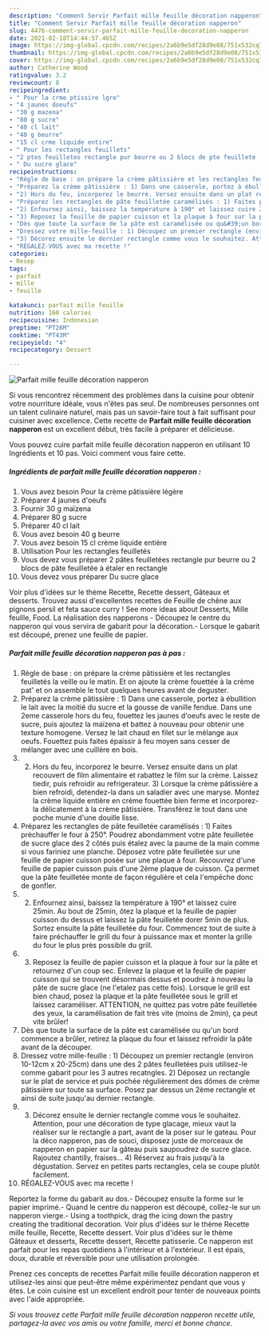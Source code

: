 ```yaml
---
description: "Comment Servir Parfait mille feuille décoration napperon"
title: "Comment Servir Parfait mille feuille décoration napperon"
slug: 4476-comment-servir-parfait-mille-feuille-decoration-napperon
date: 2021-02-18T14:44:57.465Z
image: https://img-global.cpcdn.com/recipes/2a6b9e5df28d9e08/751x532cq70/parfait-mille-feuille-decoration-napperon-photo-principale-de-la-recette.jpg
thumbnail: https://img-global.cpcdn.com/recipes/2a6b9e5df28d9e08/751x532cq70/parfait-mille-feuille-decoration-napperon-photo-principale-de-la-recette.jpg
cover: https://img-global.cpcdn.com/recipes/2a6b9e5df28d9e08/751x532cq70/parfait-mille-feuille-decoration-napperon-photo-principale-de-la-recette.jpg
author: Catherine Wood
ratingvalue: 3.2
reviewcount: 8
recipeingredient:
- " Pour la crme ptissire lgre"
- "4 jaunes doeufs"
- "30 g mazena"
- "80 g sucre"
- "40 cl lait"
- "40 g beurre"
- "15 cl crme liquide entire"
- " Pour les rectangles feuillets"
- "2 ptes feuilletes rectangle pur beurre ou 2 blocs de pte feuillete  taler en rectangle"
- " Du sucre glace"
recipeinstructions:
- "Règle de base : on prépare la crème pâtissière et les rectangles feuilletés la veille ou le matin. Et on ajoute la crème fouettée à la crème pat&#39; et on assemble le tout quelques heures avant de deguster."
- "Préparez la crème pâtissière : 1) Dans une casserole, portez à ébullition le lait avec la moitié du sucre et la gousse de vanille fendue. Dans une 2eme casserole hors du feu, fouettez les jaunes d&#39;oeufs avec le reste de sucre, puis ajoutez la maïzena et battez à nouveau pour obtenir une texture homogene. Versez le lait chaud en filet sur le mélange aux oeufs. Fouettez puis faites épaissir à feu moyen sans cesser de mélanger avec une cuillère en bois."
- "2) Hors du feu, incorporez le beurre. Versez ensuite dans un plat recouvert de film alimentaire et rabattez le film sur la crème. Laissez tiedir, puis refroidir au refrigerateur. 3) Lorsque la crème pâtissière a bien refroidi, detendez-la dans un saladier avec une maryse. Montez la crème liquide entière en crème fouettée bien ferme et incorporez-la délicatement à la crème pâtissière. Transférez le tout dans une poche munie d&#39;une douille lisse."
- "Préparez les rectangles de pâte feuilletée caramélisés : 1) Faites préchauffer le four à 250°. Poudrez abondamment votre pâte feuilletée de sucre glace des 2 côtés puis étalez avec la paume de la main comme si vous fariniez une planche. Déposez votre pâte feuilletée sur une feuille de papier cuisson posée sur une plaque à four. Recouvrez d&#39;une feuille de papier cuisson puis d&#39;une 2ème plaque de cuisson. Ça permet que la pâte feuilletée monte de façon régulière et cela l&#39;empêche donc de gonfler."
- "2) Enfournez ainsi, baissez la température à 190° et laissez cuire 25min. Au bout de 25min, ôtez la plaque et la feuille de papier cuisson du dessus et laissez la pâte feuilletée dorer 5min de plus. Sortez ensuite la pâte feuilletée du four. Commencez tout de suite à faire préchauffer le grill du four à puissance max et monter la grille du four le plus près possible du grill."
- "3) Reposez la feuille de papier cuisson et la plaque à four sur la pâte et retournez d&#39;un coup sec. Enlevez la plaque et la feuille de papier cuisson qui se trouvent désormais dessus et poudrez à nouveau la pâte de sucre glace (ne l&#39;etalez pas cette fois). Lorsque le grill est bien chaud, posez la plaque et la pâte feuilletée sous le grill et laissez caraméliser. ATTENTION, ne quittez pas votre pâte feuilletée des yeux, la caramélisation de fait très vite (moins de 2min), ça peut vite brûler!"
- "Dès que toute la surface de la pâte est caramélisée ou qu&#39;un bord commence a brûler, retirez la plaque du four et laissez refroidir la pâte avant de la découper."
- "Dressez votre mille-feuille : 1) Découpez un premier rectangle (environ 10-12cm x 20-25cm) dans une des 2 pâtes feuilletées puis utilisez-le comme gabarit pour les 3 autres recatngles. 2) Déposez un rectangle sur le plat de service et puis pochée régulièrement des dômes de crème pâtissière sur toute sa surface. Posez par dessus un 2ème rectangle et ainsi de suite jusqu&#39;au dernier rectangle."
- "3) Décorez ensuite le dernier rectangle comme vous le souhaitez. Attention, pour une décoration de type glacage, mieux vaut la réaliser sur le rectangle a part, avant de la poser sur le gateau. Pour la déco napperon, pas de souci, disposez juste de morceaux de napperon en papier sur la gâteau puis saupoudrez de sucre glace. Rajoutez chantilly, fraises... 4) Réservez au frais jusqu&#39;à la dégustation. Servez en petites parts rectangles, cela se coupe plutôt facilement."
- "RÉGALEZ-VOUS avec ma recette !"
categories:
- Resep
tags:
- parfait
- mille
- feuille

katakunci: parfait mille feuille 
nutrition: 160 calories
recipecuisine: Indonesian
preptime: "PT26M"
cooktime: "PT43M"
recipeyield: "4"
recipecategory: Dessert

---
```



![Parfait mille feuille décoration napperon](https://img-global.cpcdn.com/recipes/2a6b9e5df28d9e08/751x532cq70/parfait-mille-feuille-decoration-napperon-photo-principale-de-la-recette.jpg)

Si vous rencontrez récemment des problèmes dans la cuisine pour obtenir votre nourriture idéale, vous n'êtes pas seul. De nombreuses personnes ont un talent culinaire naturel, mais pas un savoir-faire tout à fait suffisant pour cuisiner avec excellence. Cette recette de <strong> Parfait mille feuille décoration napperon </strong> est un excellent début, très facile à préparer et délicieuse.

<!--inarticleads1-->

Vous pouvez cuire parfait mille feuille décoration napperon en utilisant 10 Ingrédients et 10 pas. Voici comment vous faire cette.

##### Ingrédients de parfait mille feuille décoration napperon :

1. Vous avez besoin  Pour la crème pâtissière légère
1. Préparer 4 jaunes d&#39;oeufs
1. Fournir 30 g maïzena
1. Préparer 80 g sucre
1. Préparer 40 cl lait
1. Vous avez besoin 40 g beurre
1. Vous avez besoin 15 cl crème liquide entière
1. Utilisation  Pour les rectangles feuilletés
1. Vous devez vous préparer 2 pâtes feuilletées rectangle pur beurre ou 2 blocs de pâte feuilletée à étaler en rectangle
1. Vous devez vous préparer  Du sucre glace


Voir plus d&#39;idées sur le thème Recette, Recette dessert, Gâteaux et desserts. Trouvez aussi d&#39;excellentes recettes de Feuille de chêne aux pignons persil et feta sauce curry ! See more ideas about Desserts, Mille feuille, Food. La réalisation des napperons - Découpez le centre du napperon qui vous servira de gabarit pour la décoration.- Lorsque le gabarit est découpé, prenez une feuille de papier. 

<!--inarticleads2-->

##### Parfait mille feuille décoration napperon pas à pas :

1. Règle de base : on prépare la crème pâtissière et les rectangles feuilletés la veille ou le matin. Et on ajoute la crème fouettée à la crème pat&#39; et on assemble le tout quelques heures avant de deguster.
1. Préparez la crème pâtissière : 1) Dans une casserole, portez à ébullition le lait avec la moitié du sucre et la gousse de vanille fendue. Dans une 2eme casserole hors du feu, fouettez les jaunes d&#39;oeufs avec le reste de sucre, puis ajoutez la maïzena et battez à nouveau pour obtenir une texture homogene. Versez le lait chaud en filet sur le mélange aux oeufs. Fouettez puis faites épaissir à feu moyen sans cesser de mélanger avec une cuillère en bois.
1. 2) Hors du feu, incorporez le beurre. Versez ensuite dans un plat recouvert de film alimentaire et rabattez le film sur la crème. Laissez tiedir, puis refroidir au refrigerateur. 3) Lorsque la crème pâtissière a bien refroidi, detendez-la dans un saladier avec une maryse. Montez la crème liquide entière en crème fouettée bien ferme et incorporez-la délicatement à la crème pâtissière. Transférez le tout dans une poche munie d&#39;une douille lisse.
1. Préparez les rectangles de pâte feuilletée caramélisés : 1) Faites préchauffer le four à 250°. Poudrez abondamment votre pâte feuilletée de sucre glace des 2 côtés puis étalez avec la paume de la main comme si vous fariniez une planche. Déposez votre pâte feuilletée sur une feuille de papier cuisson posée sur une plaque à four. Recouvrez d&#39;une feuille de papier cuisson puis d&#39;une 2ème plaque de cuisson. Ça permet que la pâte feuilletée monte de façon régulière et cela l&#39;empêche donc de gonfler.
1. 2) Enfournez ainsi, baissez la température à 190° et laissez cuire 25min. Au bout de 25min, ôtez la plaque et la feuille de papier cuisson du dessus et laissez la pâte feuilletée dorer 5min de plus. Sortez ensuite la pâte feuilletée du four. Commencez tout de suite à faire préchauffer le grill du four à puissance max et monter la grille du four le plus près possible du grill.
1. 3) Reposez la feuille de papier cuisson et la plaque à four sur la pâte et retournez d&#39;un coup sec. Enlevez la plaque et la feuille de papier cuisson qui se trouvent désormais dessus et poudrez à nouveau la pâte de sucre glace (ne l&#39;etalez pas cette fois). Lorsque le grill est bien chaud, posez la plaque et la pâte feuilletée sous le grill et laissez caraméliser. ATTENTION, ne quittez pas votre pâte feuilletée des yeux, la caramélisation de fait très vite (moins de 2min), ça peut vite brûler!
1. Dès que toute la surface de la pâte est caramélisée ou qu&#39;un bord commence a brûler, retirez la plaque du four et laissez refroidir la pâte avant de la découper.
1. Dressez votre mille-feuille : 1) Découpez un premier rectangle (environ 10-12cm x 20-25cm) dans une des 2 pâtes feuilletées puis utilisez-le comme gabarit pour les 3 autres recatngles. 2) Déposez un rectangle sur le plat de service et puis pochée régulièrement des dômes de crème pâtissière sur toute sa surface. Posez par dessus un 2ème rectangle et ainsi de suite jusqu&#39;au dernier rectangle.
1. 3) Décorez ensuite le dernier rectangle comme vous le souhaitez. Attention, pour une décoration de type glacage, mieux vaut la réaliser sur le rectangle a part, avant de la poser sur le gateau. Pour la déco napperon, pas de souci, disposez juste de morceaux de napperon en papier sur la gâteau puis saupoudrez de sucre glace. Rajoutez chantilly, fraises... 4) Réservez au frais jusqu&#39;à la dégustation. Servez en petites parts rectangles, cela se coupe plutôt facilement.
1. RÉGALEZ-VOUS avec ma recette !


Reportez la forme du gabarit au dos.- Découpez ensuite la forme sur le papier imprimé.- Quand le centre du napperon est découpé, collez-le sur un napperon vierge.- Using a toothpick, drag the icing down the pastry creating the traditional decoration. Voir plus d&#39;idées sur le thème Recette mille feuille, Recette, Recette dessert. Voir plus d&#39;idées sur le thème Gâteaux et desserts, Recette dessert, Recette patisserie. Ce napperon est parfait pour les repas quotidiens à l&#39;intérieur et à l&#39;extérieur. Il est épais, doux, durable et réversible pour une utilisation prolongée. 

<!--inarticleads1-->

<p>
Prenez ces concepts de recettes Parfait mille feuille décoration napperon et utilisez-les ainsi que peut-être même expérimentez pendant que vous y êtes. Le coin cuisine est un excellent endroit pour tenter de nouveaux points avec l'aide appropriée.
</p>

<p>
<i>Si vous trouvez cette Parfait mille feuille décoration napperon recette utile, partagez-la avec vos amis ou votre famille, merci et bonne chance.</i>
</p>
